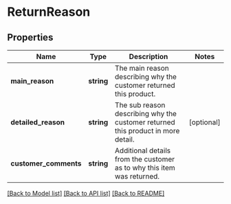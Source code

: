 # ReturnReason

## Properties
Name | Type | Description | Notes
------------ | ------------- | ------------- | -------------
**main_reason** | **string** | The main reason describing why the customer returned this product. | 
**detailed_reason** | **string** | The sub reason describing why the customer returned this product in more detail. | [optional] 
**customer_comments** | **string** | Additional details from the customer as to why this item was returned. | 

[[Back to Model list]](../../README.md#documentation-for-models) [[Back to API list]](../../README.md#documentation-for-api-endpoints) [[Back to README]](../../README.md)

